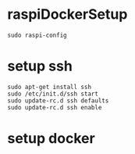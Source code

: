 # raspiDockerSetup
```
sudo raspi-config
```

# setup ssh
```
sudo apt-get install ssh
sudo /etc/init.d/ssh start
sudo update-rc.d ssh defaults 
sudo update-rc.d ssh enable
```

# setup docker
